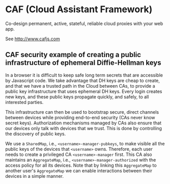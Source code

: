 # CAF (Cloud Assistant Framework)

Co-design permanent, active, stateful, reliable cloud proxies with your web app.

See http://www.cafjs.com 

## CAF security example of creating a public infrastructure of ephemeral Diffie-Hellman keys

In a browser it is difficult to keep safe long term secrets that are accessible by Javascript code. We take advantage that DH keys are cheap to create, and that we have a trusted path in the Cloud between CAs, to provide a public key infrastructure that uses ephemeral DH keys. Every login creates new keys, and these public keys propagate quickly, and safely, to all interested parties.

This infrastructure can then be used to bootstrap secure, direct channels between devices while providing end-to-end security (CAs never know secret keys). Authorization mechanisms managed by CAs also ensure that our devices only talk with devices that we trust. This is done by controlling the discovery of public keys.

We use a `SharedMap`, i.e.,  `<username>-manager-pubkeys`, to make visible all the public keys of the devices that `<username>` owns. Therefore, each user needs to create a  privileged CA `<username>-manager` first. This CA also maintains an `AggregateMap`, i.e., `<username>-manager-authorized` with the access policy for all its devices. Note that by  linking this `AggregateMap` to another user's `AggregateMap` we can enable interactions between their devices in a simple manner. 


